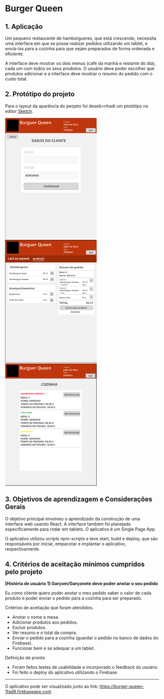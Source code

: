# Burger Queen

## 1. Aplicação

Um pequeno restaurante de hambúrgueres, que está crescendo, necessita uma interface em que se possa realizar pedidos utilizando um tablet, e enviá-los para a cozinha para que sejam preparados de forma ordenada e eficiente.

A interface deve mostrar os dois menus (café da manhã e restante do dia), cada um com todos os seus produtos. O usuário deve poder escolher que produtos adicionar e a interface deve mostrar o resumo do pedido com o custo total.

## 2. Protótipo do projeto

Para o layout da aparência do peojeto foi deseb=nhadi um ptotótipo no editor [Sketch](https://www.sketch.com/).

<img src="./_docs/tela1.png" width="300px"/>

<img src="./_docs/tela2.png" width="300px"/>

<img src="./_docs/tela3.png" width="300px"/>


## 3. Objetivos de aprendizagem e Considerações Gerais

O objetivo principal envolveu o aprendizado da construção de uma interface web usando React. A interface também foi planejada especificamente para rodar em tablets. O aplicativo é um Single Page App.

O aplicativo utilizou scripts npm-scripts e teve start, build e deploy, que são responsáveis por iniciar, empacotar e implantar o aplicativo, respectivamente.

## 4. Critérios de aceitação mínimos cumpridos pelo projeto

**[História de usuário 1] Garçom/Garçonete deve poder anotar o seu pedido**

Eu como cliente quero poder anotar o meu pedido saber o valor de cada produto e poder enviar o pedido para a cozinha para ser preparado.

  Critérios de aceitação que foram atendidos.
- Anotar o nome e mesa.
- Adicionar produtos aos pedidos.
- Excluir produtos.
- Ver resumo e o total da compra.
- Enviar o pedido para a cozinha (guardar o pedido no banco de dados do Firebase).
- Funcionar bem e se adequar a um tablet.
  
Definição de pronto

- Foram feitos testes de usabilidade e incorporado o feedback do usuário.
- Foi feito o deploy do aplicativo utilizando o Firebase.

***

O aplicativo pode ser visualizado junto ao link: https://burger-queen-1fad9.firebaseapp.com
